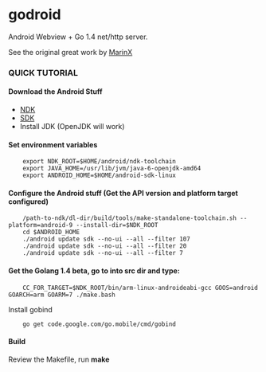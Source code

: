 godroid
=======

Android Webview + Go 1.4 net/http server.

See the original great work by [MarinX](https://github.com/MarinX/godroid)

### QUICK TUTORIAL

#### Download the Android Stuff

* [NDK](https://developer.android.com/tools/sdk/ndk/index.html)
* [SDK](https://developer.android.com/sdk/index.html)
* Install JDK (OpenJDK will work)

#### Set environment variables

```
	export NDK_ROOT=$HOME/android/ndk-toolchain
	export JAVA_HOME=/usr/lib/jvm/java-6-openjdk-amd64
	export ANDROID_HOME=$HOME/android-sdk-linux
```

#### Configure the Android stuff (Get the API version and platform target configured)

```
	/path-to-ndk/dl-dir/build/tools/make-standalone-toolchain.sh --platform=android-9 --install-dir=$NDK_ROOT
	cd $ANDROID_HOME
	./android update sdk --no-ui --all --filter 107
	./android update sdk --no-ui --all --filter 20
	./android update sdk --no-ui --all --filter 7
```

#### Get the Golang 1.4 beta, go to into src dir and type: 

```
	CC_FOR_TARGET=$NDK_ROOT/bin/arm-linux-androideabi-gcc GOOS=android GOARCH=arm GOARM=7 ./make.bash
```

Install gobind

```
	go get code.google.com/go.mobile/cmd/gobind
```

#### Build

Review the Makefile, run **make**
